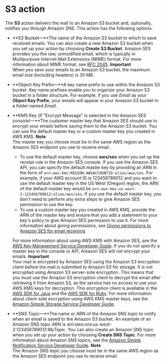 # S3 action<a name="receiving-email-action-s3"></a>

The **S3** action delivers the mail to an Amazon S3 bucket and, optionally, notifies you through Amazon SNS\. This action has the following options\.
+ **S3 Bucket—**The name of the Amazon S3 bucket to which to save received emails\. You can also create a new Amazon S3 bucket when you set up your action by choosing **Create S3 Bucket**\. Amazon SES provides you the raw, unmodified email, which is typically in Multipurpose Internet Mail Extensions \(MIME\) format\. For more information about MIME format, see [RFC 2045](https://tools.ietf.org/html/rfc2045)\.
**Important**  
When you save your emails to an Amazon S3 bucket, the maximum email size \(including headers\) is 30 MB\.
+ **Object Key Prefix—**A key name prefix to use within the Amazon S3 bucket\. Key name prefixes enable you to organize your Amazon S3 bucket in a folder structure\. For example, if you use *Email* as your **Object Key Prefix**, your emails will appear in your Amazon S3 bucket in a folder named *Email*\.
+ **KMS Key \(if "Encrypt Message" is selected in the Amazon SES console\)—**The customer master key that Amazon SES should use to encrypt your emails before saving them to the Amazon S3 bucket\. You can use the default master key or a custom master key you created in AWS KMS\.
**Note**  
The master key you choose must be in the same AWS region as the Amazon SES endpoint you use to receive email\. 
  + To use the default master key, choose **aws/ses** when you set up the receipt rule in the Amazon SES console\. If you use the Amazon SES API, you can specify the default master key by providing an ARN in the form of `arn:aws:kms:REGION:AWSACCOUNTID:alias/aws/ses`\. For example, if your AWS account ID is 123456789012 and you want to use the default master key in the US West \(Oregon\) region, the ARN of the default master key would be `arn:aws:kms:us-west-2:123456789012:alias/aws/ses`\. If you use the default master key, you don't need to perform any extra steps to give Amazon SES permission to use the key\.
  + To use a custom master key you created in AWS KMS, provide the ARN of the master key and ensure that you add a statement to your key's policy to give Amazon SES permission to use it\. For more information about giving permissions, see [Giving permissions to Amazon SES for email receiving](receiving-email-permissions.md)\.

  For more information about using AWS KMS with Amazon SES, see the [AWS Key Management Service Developer Guide](https://docs.aws.amazon.com/kms/latest/developerguide/services-ses.html)\. If you do not specify a master key in the console or API, Amazon SES will not encrypt your emails\.
**Important**  
Your mail is encrypted by Amazon SES using the Amazon S3 encryption client before the mail is submitted to Amazon S3 for storage\. It is not encrypted using Amazon S3 server\-side encryption\. This means that you must use the Amazon S3 encryption client to decrypt the email after retrieving it from Amazon S3, as the service has no access to use your AWS KMS keys for decryption\. This encryption client is available in the [AWS SDK for Java](https://aws.amazon.com/sdk-for-java/) and the [AWS SDK for Ruby](https://aws.amazon.com/sdk-for-ruby/)\. For more information about client\-side encryption using AWS KMS master keys, see the [Amazon Simple Storage Service Developer Guide](https://docs.aws.amazon.com/AmazonS3/latest/dev/UsingClientSideEncryption.html)\.
+ **SNS Topic—**The name or ARN of the Amazon SNS topic to notify when an email is saved to the Amazon S3 bucket\. An example of an Amazon SNS topic ARN is *arn:aws:sns:us\-west\-2:123456789012:MyTopic*\. You can also create an Amazon SNS topic when you set up your action by choosing **Create SNS Topic**\. For more information about Amazon SNS topics, see the [Amazon Simple Notification Service Developer Guide](https://docs.aws.amazon.com/sns/latest/dg/CreateTopic.html)\.
**Note**  
The Amazon SNS topic you choose must be in the same AWS region as the Amazon SES endpoint you use to receive email\. 